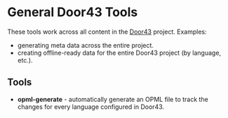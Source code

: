 General Door43 Tools
====================

These tools work across all content in the [Door43](http://door43.org) project. Examples:

* generating meta data across the entire project.
* creating offline-ready data for the entire Door43 project (by language, etc.).

Tools
-----

* **opml-generate** - automatically generate an OPML file to track the changes for every language configured in Door43.


